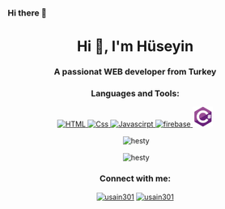### Hi there 👋

<!--
**Usain301/Usain301** is a ✨ _special_ ✨ repository because its `README.md` (this file) appears on your GitHub profile.

Here are some ideas to get you started:

- 🔭 I’m currently working on ...
- 🌱 I’m currently learning ...
- 👯 I’m looking to collaborate on ...
- 🤔 I’m looking for help with ...
- 💬 Ask me about ...
- 📫 How to reach me: ...
- 😄 Pronouns: ...
- ⚡ Fun fact: ...
-->
<h1 align="center">Hi 👋, I'm Hüseyin</h1>
<h3 align="center">A passionat WEB developer from Turkey</h3>


<h3 align="center">Languages and Tools:</h3>
<p align="center"> <a href="https://www.w3schools.com/cs/" target="_blank" rel="noreferrer"> 
<a href="https://www.w3schools.com/html/" target="_blank" rel="noreferrer"> <img src="https://upload.wikimedia.org/wikipedia/commons/thumb/6/61/HTML5_logo_and_wordmark.svg/1024px-HTML5_logo_and_wordmark.svg.png" alt="HTML" width="40" height="40"/> </a>
<a href="https://www.w3schools.com/Css/" target="_blank" rel="noreferrer"> <img src="(https://upload.wikimedia.org/wikipedia/commons/thumb/d/d5/CSS3_logo_and_wordmark.svg/1200px-CSS3_logo_and_wordmark.svg.png)" alt="Css" width="40" height="40"/> </a> <a href="https://www.javascript.com/" target="_blank" rel="noreferrer"> <img src="https://upload.wikimedia.org/wikipedia/commons/thumb/9/99/Unofficial_JavaScript_logo_2.svg/1024px-Unofficial_JavaScript_logo_2.svg.png" alt="Javascirpt" width="40" height="40"/> </a>
<a href="https://firebase.google.com/" target="_blank" rel="noreferrer"> <img src="https://www.vectorlogo.zone/logos/firebase/firebase-icon.svg" alt="firebase" width="40" height="40"/> </a><img src="https://raw.githubusercontent.com/devicons/devicon/master/icons/csharp/csharp-original.svg" alt="csharp" width="40" height="40"/> </a> </p>

<p align=center>&nbsp;<img align="center" src="https://github-readme-stats.vercel.app/api?username=hesty&show_icons=true&locale=en&theme=onedark" alt="hesty" /></p>
<p align=center>&nbsp;<img align="center" src="https://komarev.com/ghpvc/?username=hesty" alt="hesty" /></p>



<h3 align="center">Connect with me:</h3>
<p align="center">
<a href="" target="blank"><img align="center" src="https://raw.githubusercontent.com/rahuldkjain/github-profile-readme-generator/master/src/images/icons/Social/twitter.svg" alt="usain301" height="30" width="40" /></a>
<a href="https://linkedin.com/in/hüseyin-çelik-6b8745210/" target="_blank"><img align="center" src="https://raw.githubusercontent.com/rahuldkjain/github-profile-readme-generator/master/src/images/icons/Social/linked-in-alt.svg" alt="usain301" height="30" width="40" /></a>
</p>



